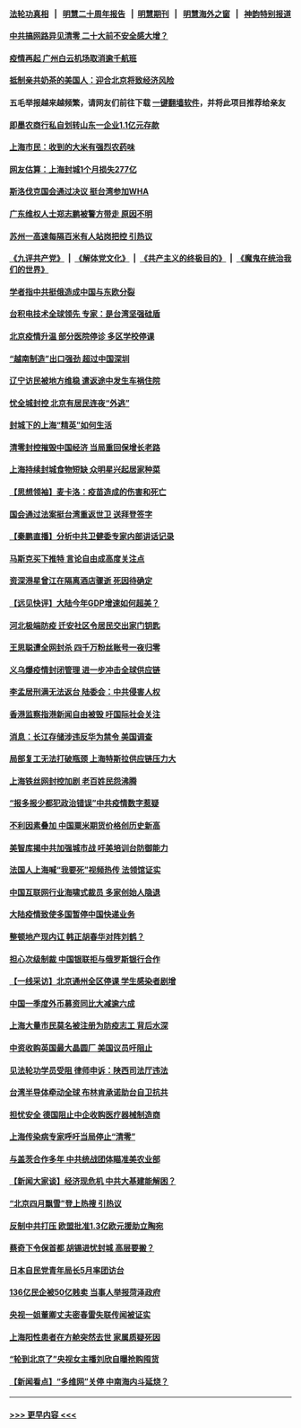#### [法轮功真相](https://github.com/gfw-breaker/truth/blob/master/README.md?t=0) &nbsp;&nbsp;|&nbsp;&nbsp; [明慧二十周年报告](https://github.com/gfw-breaker/mh-reports/blob/master/README.md?t=0) &nbsp;&nbsp;|&nbsp;&nbsp;[明慧期刊](https://github.com/gfw-breaker/mh-qikan) &nbsp;&nbsp;|&nbsp;&nbsp; [明慧海外之窗](https://github.com/gfw-breaker/mh-news/blob/master/README.md?t=0) &nbsp;&nbsp;|&nbsp;&nbsp; [神韵特别报道](https://github.com/gfw-breaker/mh-news/blob/master/shenyun.md?t=0)
#### [中共搞网路异见清零 二十大前不安全感大增？](../pages/nsc413/n13722384.md?t=04282101) 
#### [疫情再起 广州白云机场取消逾千航班](../pages/nsc413/n13722358.md?t=04282101) 
#### [抵制亲共奶茶的美国人：迎合北京将致经济风险](../pages/nsc413/n13722361.md?t=04282101) 
#### 五毛举报越来越频繁，请网友们前往下载 [一键翻墙软件](https://github.com/gfw-breaker/ssr-accounts)，并将此项目推荐给亲友
#### [即墨农商行私自划转山东一企业1.1亿元存款](../pages/nsc413/n13722357.md?t=04282101) 
#### [上海市民：收到的大米有强烈农药味](../pages/nsc413/n13722156.md?t=04282101) 
#### [网友估算：上海封城1个月损失277亿](../pages/nsc413/n13722363.md?t=04282101) 
#### [斯洛伐克国会通过决议 挺台湾参加WHA](../pages/nsc413/n13722284.md?t=04282101) 
#### [广东维权人士郑志鹏被警方带走 原因不明](../pages/nsc413/n13722307.md?t=04282101) 
#### [苏州一高速每隔百米有人站岗把控 引热议](../pages/nsc413/n13722321.md?t=04282101) 
#### [《九评共产党》](https://github.com/begood0513/9ping.md/blob/master/README.md) &nbsp;|&nbsp; [《解体党文化》](../../../../jtdwh.md/blob/master/README.md)  &nbsp;|&nbsp; [《共产主义的终极目的》](../../../../gczydzjmd.md/blob/master/README.md) &nbsp;|&nbsp; [《魔鬼在统治我们的世界》](../../../../mgztzwmdsj.md/blob/master/README.md) 
#### [学者指中共挺俄造成中国与东欧分裂](../pages/nsc413/n13722249.md?t=04282101) 
#### [台积电技术全球领先 专家：是台湾坚强硅盾](../pages/nsc413/n13722234.md?t=04282101) 
#### [北京疫情升温 部分医院停诊 多区学校停课](../pages/nsc413/n13722219.md?t=04282101) 
#### [“越南制造”出口强劲 超过中国深圳](../pages/nsc413/n13722236.md?t=04282101) 
#### [辽宁访民被地方维稳 遣返途中发生车祸住院](../pages/nsc413/n13722112.md?t=04282101) 
#### [忧全城封控 北京有居民连夜“外逃”](../pages/nsc413/n13722117.md?t=04282101) 
#### [封城下的上海“精英”如何生活](../pages/nsc413/n13722094.md?t=04282101) 
#### [清零封控摧毁中国经济 当局重回保增长老路](../pages/nsc413/n13721951.md?t=04282101) 
#### [上海持续封城食物短缺 众明星兴起居家种菜](../pages/nsc413/n13722041.md?t=04282101) 
#### [【思想领袖】麦卡洛：疫苗造成的伤害和死亡](../pages/nsc413/n13717071.md?t=04282101) 
#### [国会通过法案挺台湾重返世卫 送拜登签字](../pages/nsc413/n13722043.md?t=04282101) 
#### [【秦鹏直播】分析中共卫健委专家内部讲话记录](../pages/nsc413/n13722036.md?t=04282101) 
#### [马斯克买下推特 言论自由成高度关注点](../pages/nsc413/n13722017.md?t=04282101) 
#### [资深港星曾江在隔离酒店骤逝 死因待确定](../pages/nsc413/n13721952.md?t=04282101) 
#### [【远见快评】大陆今年GDP增速如何超美？](../pages/nsc413/n13721895.md?t=04282101) 
#### [河北极端防疫 迁安社区令居民交出家门钥匙](../pages/nsc413/n13721969.md?t=04282101) 
#### [王思聪遭全网封杀 四千万粉丝账号一夜归零](../pages/nsc413/n13721941.md?t=04282101) 
#### [义乌爆疫情封闭管理 进一步冲击全球供应链](../pages/nsc413/n13721924.md?t=04282101) 
#### [李孟居刑满无法返台 陆委会：中共侵害人权](../pages/nsc413/n13721873.md?t=04282101) 
#### [香港监察指港新闻自由被毁 吁国际社会关注](../pages/nsc413/n13721934.md?t=04282101) 
#### [消息：长江存储涉违反华为禁令 美国调查](../pages/nsc413/n13721928.md?t=04282101) 
#### [局部复工无法打破瓶颈 上海特斯拉供应链压力大](../pages/nsc413/n13721889.md?t=04282101) 
#### [上海铁丝网封控加剧 老百姓民怨沸腾](../pages/nsc413/n13721900.md?t=04282101) 
#### [“报多报少都犯政治错误”中共疫情数字惹疑](../pages/nsc413/n13721920.md?t=04282101) 
#### [不利因素叠加 中国粟米期货价格创历史新高](../pages/nsc413/n13721886.md?t=04282101) 
#### [美智库揭中共加强城市战 吁美培训台防御能力](../pages/nsc413/n13721727.md?t=04282101) 
#### [法国人上海喊“我要死”视频热传 法领馆证实](../pages/nsc413/n13721899.md?t=04282101) 
#### [中国互联网行业海啸式裁员 多家创始人隐退](../pages/nsc413/n13721870.md?t=04282101) 
#### [大陆疫情致使多国暂停中国快递业务](../pages/nsc413/n13721857.md?t=04282101) 
#### [整顿地产现内讧 韩正胡春华对阵刘鹤？](../pages/nsc413/n13721863.md?t=04282101) 
#### [担心次级制裁 中国银联拒与俄罗斯银行合作](../pages/nsc413/n13721834.md?t=04282101) 
#### [【一线采访】北京通州全区停课 学生感染者剧增](../pages/nsc413/n13721658.md?t=04282101) 
#### [中国一季度外币募资同比大减逾六成](../pages/nsc413/n13721868.md?t=04282101) 
#### [上海大量市民莫名被注册为防疫志工 背后水深](../pages/nsc413/n13721701.md?t=04282101) 
#### [中资收购英国最大晶圆厂 美国议员吁阻止](../pages/nsc413/n13721835.md?t=04282101) 
#### [见法轮功学员受阻 律师申诉：陕西司法厅违法](../pages/nsc413/n13720981.md?t=04282101) 
#### [台湾半导体牵动全球 布林肯承诺助台自卫抗共](../pages/nsc413/n13721693.md?t=04282101) 
#### [担忧安全 德国阻止中企收购医疗器械制造商](../pages/nsc413/n13721809.md?t=04282101) 
#### [上海传染病专家呼吁当局停止“清零”](../pages/nsc413/n13721825.md?t=04282101) 
#### [与盖茨合作多年 中共统战团体瞄准美农业部](../pages/nsc413/n13721692.md?t=04282101) 
#### [【新闻大家谈】经济现危机 中共大基建能解困？](../pages/nsc413/n13721784.md?t=04282101) 
#### [“北京四月飘雪”登上热搜 引热议](../pages/nsc413/n13721703.md?t=04282101) 
#### [反制中共打压 欧盟批准1.3亿欧元援助立陶宛](../pages/nsc413/n13721708.md?t=04282101) 
#### [蔡奇下令保首都 胡锡进忧封城 高层要搬？](../pages/nsc413/n13721660.md?t=04282101) 
#### [日本自民党青年局长5月率团访台](../pages/nsc413/n13721655.md?t=04282101) 
#### [136亿民企被50亿贱卖 当事人举报菏泽政府](../pages/nsc413/n13721636.md?t=04282101) 
#### [央视一姐董卿丈夫密春雷失联传闻被证实](../pages/nsc413/n13721519.md?t=04282101) 
#### [上海阳性患者在方舱突然去世 家属质疑死因](../pages/nsc413/n13721615.md?t=04282101) 
#### [“轮到北京了”央视女主播刘欣自曝抢购囤货](../pages/nsc413/n13721547.md?t=04282101) 
#### [【新闻看点】“多维网”关停 中南海内斗延烧？](../pages/nsc413/n13721332.md?t=04282101) 

----
#### [ >>> 更早内容 <<< ](../indexes/nsc413-earlier.md)
